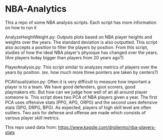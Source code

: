 # NBA-Analytics

This a repo of some NBA analysis scripts. Each script has more information on how to run it

AnalyzeHeightWeight.py: Outputs plots based on NBA player heights and weights over the years. The standard deviation is also outputted. This script also accepts a position to filter the players by position. From this script, studies of how the ideal NBA player's physique has changed over the years. (Are players today bigger than players from 20 years ago?)

PlayerAnalysis.py: This script similar to analyzes metrics of players over the years by position. (ex. how much more three pointers are taken by centers?)

PCAVisualization.py: Often it is very difficult to measure how important a player is to a team. We have good defenders, goot scorers, good playmakers etc. But how can we judge how well of an all around player someone is. This script does two PCA of NBA players given a year. The first PCA uses offensive stats (PPG, APG, ORPG) and the second uses defensive stats (SPG, DRPG, BPG). As expected, players of high skill level are often outliers. Two axis for defense and offense are made which consists of various player skill metrics. 


This repo used data from: https://www.kaggle.com/drgilermo/nba-players-stats
